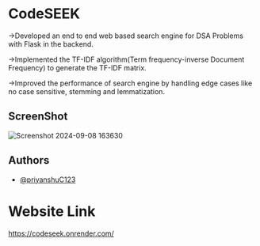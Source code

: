 
# CodeSEEK 

->Developed an end to end web based search engine for DSA Problems with Flask in the backend.

->Implemented the TF-IDF algorithm(Term frequency-inverse Document Frequency) to generate the TF-IDF matrix.

->Improved the performance of search engine by handling edge cases like no case sensitive, stemming and lemmatization.


## ScreenShot
![Screenshot 2024-09-08 163630](https://github.com/user-attachments/assets/443c6756-8a20-4591-953d-aa9513c8602a)


## Authors

- [@priyanshuC123](https://github.com/priyanshuC123)

# Website Link 
https://codeseek.onrender.com/


